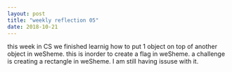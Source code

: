 ```yaml
---
layout: post
title: "weekly reflection 05"
date: 2018-10-21
---
```

<p> this week in CS we finished learnig how to put 1 object on top of another object in weSheme. this is inorder to create a flag in weSheme. a challenge is creating a rectangle in weSheme. I am still having issuse with it. </p>
